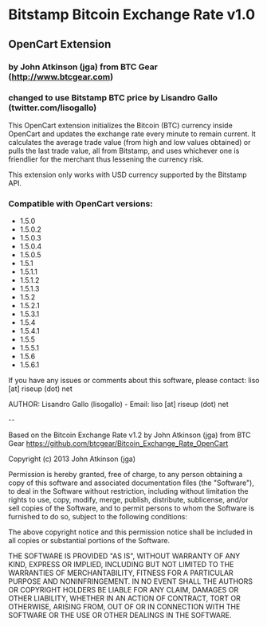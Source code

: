# Bitstamp Bitcoin Exchange Rate v1.0
## OpenCart Extension
### by John Atkinson (jga) from BTC Gear (http://www.btcgear.com)
### changed to use Bitstamp BTC price by Lisandro Gallo (twitter.com/lisogallo)

This OpenCart extension initializes the Bitcoin (BTC) currency inside OpenCart and updates the exchange rate every minute to remain current. It calculates the average trade value (from high and low values obtained) or pulls the last trade value, all from Bitstamp, and uses whichever one is friendlier for the merchant thus lessening the currency risk.

This extension only works with USD currency supported by the Bitstamp API.

### Compatible with OpenCart versions:

* 1.5.0
* 1.5.0.2
* 1.5.0.3
* 1.5.0.4
* 1.5.0.5
* 1.5.1
* 1.5.1.1
* 1.5.1.2
* 1.5.1.3
* 1.5.2
* 1.5.2.1
* 1.5.3.1
* 1.5.4
* 1.5.4.1
* 1.5.5
* 1.5.5.1
* 1.5.6
* 1.5.6.1

If you have any issues or comments about this software, please contact: liso [at] riseup (dot) net

AUTHOR:
Lisandro Gallo (lisogallo) - Email: liso [at] riseup (dot) net

--

Based on the Bitcoin Exchange Rate v1.2 by John Atkinson (jga) from BTC Gear
https://github.com/btcgear/Bitcoin_Exchange_Rate_OpenCart

Copyright (c) 2013 John Atkinson (jga)

Permission is hereby granted, free of charge, to any person obtaining a copy of this software and associated documentation files (the "Software"), to deal in the Software without restriction, including without limitation the rights to use, copy, modify, merge, publish, distribute, sublicense, and/or sell copies of the Software, and to permit persons to whom the Software is furnished to do so, subject to the following conditions:

The above copyright notice and this permission notice shall be included in all copies or substantial portions of the Software.

THE SOFTWARE IS PROVIDED "AS IS", WITHOUT WARRANTY OF ANY KIND, EXPRESS OR IMPLIED, INCLUDING BUT NOT LIMITED TO THE WARRANTIES OF MERCHANTABILITY, FITNESS FOR A PARTICULAR PURPOSE AND NONINFRINGEMENT. IN NO EVENT SHALL THE AUTHORS OR COPYRIGHT HOLDERS BE LIABLE FOR ANY CLAIM, DAMAGES OR OTHER LIABILITY, WHETHER IN AN ACTION OF CONTRACT, TORT OR OTHERWISE, ARISING FROM, OUT OF OR IN CONNECTION WITH THE SOFTWARE OR THE USE OR OTHER DEALINGS IN THE SOFTWARE.
